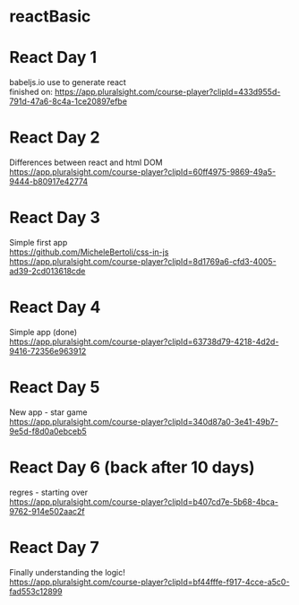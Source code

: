 # reactBasic

# React Day 1
babeljs.io use to generate react <br />
finished on: https://app.pluralsight.com/course-player?clipId=433d955d-791d-47a6-8c4a-1ce20897efbe <br />

# React Day 2
Differences between react and html DOM <br />
https://app.pluralsight.com/course-player?clipId=60ff4975-9869-49a5-9444-b80917e42774

# React Day 3
Simple first app <br />
https://github.com/MicheleBertoli/css-in-js <br />
https://app.pluralsight.com/course-player?clipId=8d1769a6-cfd3-4005-ad39-2cd013618cde

# React Day 4
Simple app (done) <br />
https://app.pluralsight.com/course-player?clipId=63738d79-4218-4d2d-9416-72356e963912

# React Day 5
New app - star game <br />
https://app.pluralsight.com/course-player?clipId=340d87a0-3e41-49b7-9e5d-f8d0a0ebceb5

# React Day 6 (back after 10 days)
regres - starting over <br />
https://app.pluralsight.com/course-player?clipId=b407cd7e-5b68-4bca-9762-914e502aac2f

# React Day 7 
Finally understanding the logic! <br />
https://app.pluralsight.com/course-player?clipId=bf44fffe-f917-4cce-a5c0-fad553c12899